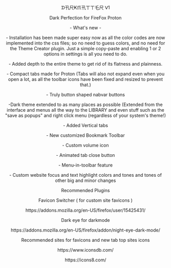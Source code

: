 <p align="center">ᗪ卂尺Ҝ爪卂ㄒㄒ乇尺 ᐯ1</p>
<p align="center">Dark Perfection for FireFox Proton</p>
<p align="center">- What's new -</p>
<p align="center">- Installation has been made super easy now as all the color codes are now implemented into the css files; so no need to guess colors, and no need for the Theme Creator plugin. Just a simple copy-paste and enabling 1 or 2 options in settings is all you need to do.</p>
<p align="center">- Added depth to the entire theme to get rid of its flatness and plainness.</p>
<p align="center">- Compact tabs made for Proton (Tabs will also not expand even when you open a lot, as all the toolbar icons have been fixed and resized to prevent that.)
<p align="center">- Truly button shaped nabvar buttons</p>
<p align="center">-Dark theme extended to as many places as possible (Extended from the interface and menus all the way to the LIBRARY and even stuff such as the "save as popups" and right click menu (regardless of your system's theme!)</p>
<p align="center">- Added Vertical tabs</p>
<p align="center">- New customized Bookmark Toolbar</p>
<p align="center">- Custom volume icon</p>
<p align="center">- Animated tab close button</p>
<p align="center">- Menu-in-toolbar feature</p>
<p align="center">- Custom website focus and text highlight colors
and tones and tones of other big and minor changes</p>

<p align="center">Recommended Plugins</p>

<p align="center">Favicon Switcher ( for custom site favicons )</p>
<p align="center">https://addons.mozilla.org/en-US/firefox/user/15425431/</p>

<p align="center">Dark eye for darkmode</p>
<p align="center">https://addons.mozilla.org/en-US/firefox/addon/night-eye-dark-mode/</p>

<p align="center">Recommended sites for favicons and new tab top sites icons</p>
<p align="center">https://www.iconsdb.com/</p>
<p align="center">https://icons8.com/</p>

